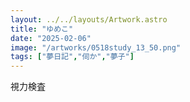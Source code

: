 ```yaml
---
layout: ../../layouts/Artwork.astro
title: "ゆめこ"
date: "2025-02-06"
image: "/artworks/0518study_13_50.png"
tags: ["夢日記","伺か","夢子"]
---
```


視力検査